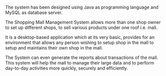 The system has been designed using Java as programming language and MySQL as database server.

The Shopping Mall Management System allows more than one shop owner to set up different shops, to sell various products under one roof i.e. mall. 

It is a desktop-based application which at its very basic, provides for an environment that allows any person wishing to setup shop in the mall to setup and maintains their own shop in the mall. 

The System can even generate the reports about transactions of the mall. This system will help the mall to manage their large data and to perform day-to-day activities more quickly, securely and efficiently. 
